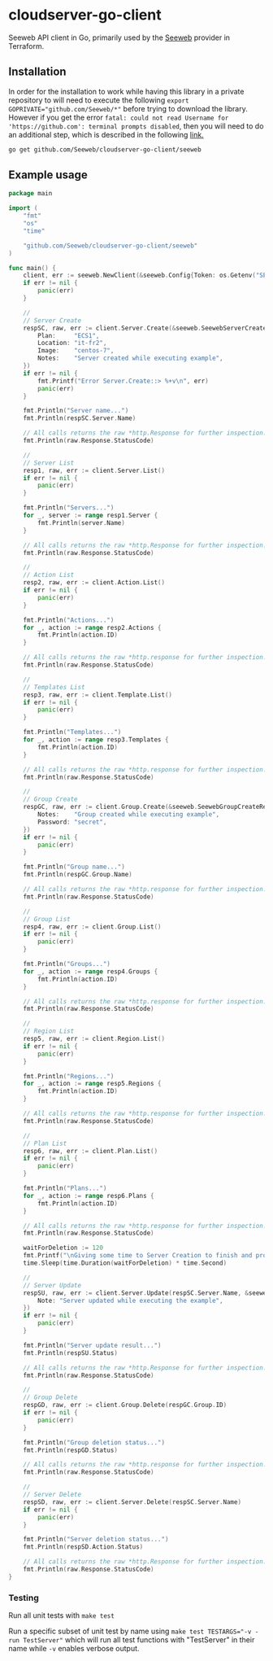 # cloudserver-go-client
Seeweb API client in Go, primarily used by the [Seeweb](https://github.com/Seeweb/terraform-provider) provider in Terraform.

## Installation

In order for the installation to work while having this library in a private repository to will need to execute the following `export GOPRIVATE="github.com/Seeweb/*"` before trying to download the library. However if you get the error `fatal: could not read Username for 'https://github.com': terminal prompts disabled`, then you will need to do an additional step, which is described in the following [link.](https://www.digitalocean.com/community/tutorials/how-to-use-a-private-go-module-in-your-own-project#providing-private-module-credentials-for-https)

```bash
go get github.com/Seeweb/cloudserver-go-client/seeweb
```

## Example usage
```go
package main

import (
	"fmt"
	"os"
	"time"

	"github.com/Seeweb/cloudserver-go-client/seeweb"
)

func main() {
	client, err := seeweb.NewClient(&seeweb.Config{Token: os.Getenv("SEEWEB_TOKEN"), Debug: true})
	if err != nil {
		panic(err)
	}

	//
	// Server Create
	respSC, raw, err := client.Server.Create(&seeweb.SeewebServerCreateRequest{
		Plan:     "ECS1",
		Location: "it-fr2",
		Image:    "centos-7",
		Notes:    "Server created while executing example",
	})
	if err != nil {
		fmt.Printf("Error Server.Create::> %+v\n", err)
		panic(err)
	}

	fmt.Println("Server name...")
	fmt.Println(respSC.Server.Name)

	// All calls returns the raw *http.Response for further inspection.
	fmt.Println(raw.Response.StatusCode)

	//
	// Server List
	resp1, raw, err := client.Server.List()
	if err != nil {
		panic(err)
	}

	fmt.Println("Servers...")
	for _, server := range resp1.Server {
		fmt.Println(server.Name)
	}

	// All calls returns the raw *http.Response for further inspection.
	fmt.Println(raw.Response.StatusCode)

	//
	// Action List
	resp2, raw, err := client.Action.List()
	if err != nil {
		panic(err)
	}

	fmt.Println("Actions...")
	for _, action := range resp2.Actions {
		fmt.Println(action.ID)
	}

	// All calls returns the raw *http.response for further inspection.
	fmt.Println(raw.Response.StatusCode)

	//
	// Templates List
	resp3, raw, err := client.Template.List()
	if err != nil {
		panic(err)
	}

	fmt.Println("Templates...")
	for _, action := range resp3.Templates {
		fmt.Println(action.ID)
	}

	// All calls returns the raw *http.response for further inspection.
	fmt.Println(raw.Response.StatusCode)

	//
	// Group Create
	respGC, raw, err := client.Group.Create(&seeweb.SeewebGroupCreateRequest{
		Notes:    "Group created while executing example",
		Password: "secret",
	})
	if err != nil {
		panic(err)
	}

	fmt.Println("Group name...")
	fmt.Println(respGC.Group.Name)

	// All calls returns the raw *http.response for further inspection.
	fmt.Println(raw.Response.StatusCode)

	//
	// Group List
	resp4, raw, err := client.Group.List()
	if err != nil {
		panic(err)
	}

	fmt.Println("Groups...")
	for _, action := range resp4.Groups {
		fmt.Println(action.ID)
	}

	// All calls returns the raw *http.response for further inspection.
	fmt.Println(raw.Response.StatusCode)

	//
	// Region List
	resp5, raw, err := client.Region.List()
	if err != nil {
		panic(err)
	}

	fmt.Println("Regions...")
	for _, action := range resp5.Regions {
		fmt.Println(action.ID)
	}

	// All calls returns the raw *http.response for further inspection.
	fmt.Println(raw.Response.StatusCode)

	//
	// Plan List
	resp6, raw, err := client.Plan.List()
	if err != nil {
		panic(err)
	}

	fmt.Println("Plans...")
	for _, action := range resp6.Plans {
		fmt.Println(action.ID)
	}

	// All calls returns the raw *http.response for further inspection.
	fmt.Println(raw.Response.StatusCode)

	waitForDeletion := 120
	fmt.Printf("\nGiving some time to Server Creation to finish and proceed with Server.Update and deletion of Server and Group created.\nThe remaining API calls will be executed in %d seconds.\n\nIf the deletion fails. Please go to the console and explicitly delete Server name %q and Group name %q\n\n", waitForDeletion, respSC.Server.Name, respGC.Group.Name)
	time.Sleep(time.Duration(waitForDeletion) * time.Second)

	//
	// Server Update
	respSU, raw, err := client.Server.Update(respSC.Server.Name, &seeweb.SeewebServerUpdateRequest{
		Note: "Server updated while executing the example",
	})
	if err != nil {
		panic(err)
	}

	fmt.Println("Server update result...")
	fmt.Println(respSU.Status)

	// All calls returns the raw *http.Response for further inspection.
	fmt.Println(raw.Response.StatusCode)

	//
	// Group Delete
	respGD, raw, err := client.Group.Delete(respGC.Group.ID)
	if err != nil {
		panic(err)
	}

	fmt.Println("Group deletion status...")
	fmt.Println(respGD.Status)

	// All calls returns the raw *http.response for further inspection.
	fmt.Println(raw.Response.StatusCode)

	//
	// Server Delete
	respSD, raw, err := client.Server.Delete(respSC.Server.Name)
	if err != nil {
		panic(err)
	}

	fmt.Println("Server deletion status...")
	fmt.Println(respSD.Action.Status)

	// All calls returns the raw *http.Response for further inspection.
	fmt.Println(raw.Response.StatusCode)
}
```

### Testing

Run all unit tests with `make test`

Run a specific subset of unit test by name using `make test TESTARGS="-v -run TestServer"` which will run all test functions with "TestServer" in their name while `-v` enables verbose output.
